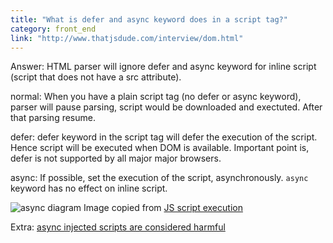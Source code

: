 ```yaml
---
title: "What is defer and async keyword does in a script tag?"
category: front_end
link: "http://www.thatjsdude.com/interview/dom.html"
---
```

Answer: HTML parser will ignore defer and async keyword for inline script (script that does not have a src attribute).

normal: When you have a plain script tag (no defer or async keyword), parser will pause parsing, script would be downloaded and exectuted. After that parsing resume.

defer: defer keyword in the script tag will defer the execution of the script. Hence script will be executed when DOM is available. Important point is, defer is not supported by all major major browsers.

async: If possible, set the execution of the script, asynchronously. `async` keyword has no effect on inline script.

![async diagram](http://thatjsdude.com/images/asyncVsDefer.jpg)
Image copied from [JS script execution](http://peter.sh/experiments/asynchronous-and-deferred-javascript-execution-explained/)


Extra: [async injected scripts are considered harmful](https://www.igvita.com/2014/05/20/script-injected-async-scripts-considered-harmful/)
